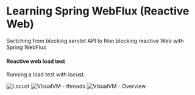 # Learning Spring WebFlux (Reactive Web)

Switching from blocking servlet API to Non blocking reactive Web with Spring WebFlux



#### Reactive web load test

Running a load test with locust.

![Locust](https://s3.amazonaws.com/adriano.oliveira/img/Screenshot+from+2018-02-14+20-01-47.png)
![VisualVM - threads](https://s3.amazonaws.com/adriano.oliveira/img/Screenshot+from+2018-02-14+20-02-04.png)
![VisualVM - Overview](https://s3.amazonaws.com/adriano.oliveira/img/Screenshot+from+2018-02-14+20-03-48.png)
